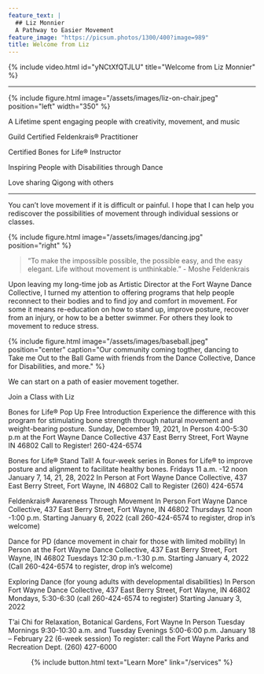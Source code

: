 ```yaml
---
feature_text: |
  ## Liz Monnier
  A Pathway to Easier Movement
feature_image: "https://picsum.photos/1300/400?image=989"
title: Welcome from Liz
---
```


{% include video.html id="yNCtXfQTJLU" title="Welcome from Liz Monnier" %}

<hr/>

{% include figure.html image="/assets/images/liz-on-chair.jpeg" position="left" width="350" %}

A Lifetime spent engaging people with creativity, movement, and music

Guild Certified Feldenkrais® Practitioner

Certified Bones for Life® Instructor

Inspiring People with Disabilities through Dance

Love sharing Qigong with others

<hr/>


You can’t love movement if it is difficult or painful. I hope that I can help you
rediscover the possibilities of movement through individual sessions or classes.

{% include figure.html image="/assets/images/dancing.jpg" position="right" %}

> “To make the impossible possible, the possible easy, and the easy elegant. Life
without movement is unthinkable.” - Moshe Feldenkrais

Upon leaving my long-time job as Artistic Director at the Fort Wayne Dance
Collective, I turned my attention to offering programs that help people reconnect to
their bodies and to find joy and comfort in movement. For some it means re-education on how to stand up, improve posture, recover from an injury, or how to
be a better swimmer. For others they look to movement to reduce stress.

{% include figure.html image="/assets/images/baseball.jpeg" position="center" caption="Our community coming togther, dancing to Take me Out to the Ball Game with friends from the Dance Collective, Dance for Disabilities, and more." %}

We can start on a path of easier movement together.

Join a Class with Liz 

Bones for Life® Pop Up Free Introduction
Experience the difference with this program for stimulating bone strength through 
natural movement and weight-bearing posture. 
Sunday, December 19, 2021, In Person
4:00-5:30 p.m at the Fort Wayne Dance Collective
437 East Berry Street, Fort Wayne IN 46802
Call to Register! 260-424-6574

Bones for Life® Stand Tall!
A four-week series in Bones for Life® to improve posture and alignment to facilitate healthy bones.
Fridays 11 a.m. -12 noon 
January 7, 14, 21, 28, 2022
In Person at Fort Wayne Dance Collective, 
437 East Berry Street, Fort Wayne, IN 46802
Call to Register (260) 424-6574

Feldenkrais® Awareness Through Movement In Person
Fort Wayne Dance Collective, 437 East Berry Street, Fort Wayne, IN 46802
Thursdays 12 noon -1:00 p.m. 
Starting January 6, 2022 (call 260-424-6574 to register, drop in’s welcome)

Dance for PD (dance movement in chair for those with limited mobility) 
In Person at the Fort Wayne Dance Collective, 437 East Berry Street, Fort Wayne, IN 46802
Tuesdays 12:30 p.m.-1:30 p.m. 
Starting January 4, 2022 (Call 260-424-6574 to register, drop in’s welcome)

Exploring Dance (for young adults with developmental disabilities) In Person
Fort Wayne Dance Collective, 437 East Berry Street, Fort Wayne, IN 46802
Mondays, 5:30-6:30 (call 260-424-6574 to register)
Starting January 3, 2022

T’ai Chi for Relaxation, Botanical Gardens, Fort Wayne In Person
Tuesday Mornings 9:30-10:30 a.m. and Tuesday Evenings 5:00-6:00 p.m.
January 18 – February 22 (6-week session) 
To register: call the Fort Wayne Parks and Recreation Dept. (260) 427-6000







<p style="text-align: center;">{% include button.html text="Learn More" link="/services" %}</p>
